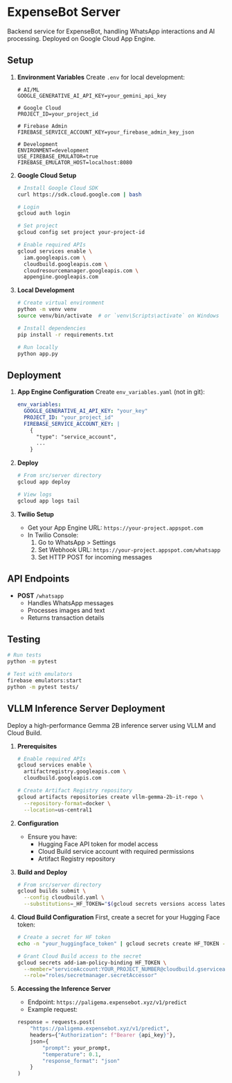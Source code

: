 # ExpenseBot Server

Backend service for ExpenseBot, handling WhatsApp interactions and AI processing. Deployed on Google Cloud App Engine.

## Setup

1. **Environment Variables**
   Create `.env` for local development:
   ```env
   # AI/ML
   GOOGLE_GENERATIVE_AI_API_KEY=your_gemini_api_key
   
   # Google Cloud
   PROJECT_ID=your_project_id
   
   # Firebase Admin
   FIREBASE_SERVICE_ACCOUNT_KEY=your_firebase_admin_key_json
   
   # Development
   ENVIRONMENT=development
   USE_FIREBASE_EMULATOR=true
   FIREBASE_EMULATOR_HOST=localhost:8080
   ```

2. **Google Cloud Setup**
   ```bash
   # Install Google Cloud SDK
   curl https://sdk.cloud.google.com | bash
   
   # Login
   gcloud auth login
   
   # Set project
   gcloud config set project your-project-id
   
   # Enable required APIs
   gcloud services enable \
     iam.googleapis.com \
     cloudbuild.googleapis.com \
     cloudresourcemanager.googleapis.com \
     appengine.googleapis.com
   ```

3. **Local Development**
   ```bash
   # Create virtual environment
   python -m venv venv
   source venv/bin/activate  # or `venv\Scripts\activate` on Windows
   
   # Install dependencies
   pip install -r requirements.txt
   
   # Run locally
   python app.py
   ```

## Deployment

1. **App Engine Configuration**
   Create `env_variables.yaml` (not in git):
   ```yaml
   env_variables:
     GOOGLE_GENERATIVE_AI_API_KEY: "your_key"
     PROJECT_ID: "your_project_id"
     FIREBASE_SERVICE_ACCOUNT_KEY: |
       {
         "type": "service_account",
         ...
       }
   ```

2. **Deploy**
   ```bash
   # From src/server directory
   gcloud app deploy
   
   # View logs
   gcloud app logs tail
   ```

3. **Twilio Setup**
   - Get your App Engine URL: `https://your-project.appspot.com`
   - In Twilio Console:
     1. Go to WhatsApp > Settings
     2. Set Webhook URL: `https://your-project.appspot.com/whatsapp`
     3. Set HTTP POST for incoming messages

## API Endpoints

- **POST** `/whatsapp`
  - Handles WhatsApp messages
  - Processes images and text
  - Returns transaction details

## Testing

```bash
# Run tests
python -m pytest

# Test with emulators
firebase emulators:start
python -m pytest tests/
```

## VLLM Inference Server Deployment

Deploy a high-performance Gemma 2B inference server using VLLM and Cloud Build.

1. **Prerequisites**
   ```bash
   # Enable required APIs
   gcloud services enable \
     artifactregistry.googleapis.com \
     cloudbuild.googleapis.com
   
   # Create Artifact Registry repository
   gcloud artifacts repositories create vllm-gemma-2b-it-repo \
     --repository-format=docker \
     --location=us-central1
   ```

2. **Configuration**
   - Ensure you have:
     - Hugging Face API token for model access
     - Cloud Build service account with required permissions
     - Artifact Registry repository

3. **Build and Deploy**
   ```bash
   # From src/server directory
   gcloud builds submit \
     --config cloudbuild.yaml \
     --substitutions=_HF_TOKEN="$(gcloud secrets versions access latest --secret=HF_TOKEN)"
   ```

4. **Cloud Build Configuration**
   First, create a secret for your Hugging Face token:
   ```bash
   # Create a secret for HF token
   echo -n "your_huggingface_token" | gcloud secrets create HF_TOKEN --data-file=-
   
   # Grant Cloud Build access to the secret
   gcloud secrets add-iam-policy-binding HF_TOKEN \
     --member="serviceAccount:YOUR_PROJECT_NUMBER@cloudbuild.gserviceaccount.com" \
     --role="roles/secretmanager.secretAccessor"
   ```

5. **Accessing the Inference Server**
   - Endpoint: `https://paligema.expensebot.xyz/v1/predict`
   - Example request:
   ```python
   response = requests.post(
       "https://paligema.expensebot.xyz/v1/predict",
       headers={"Authorization": f"Bearer {api_key}"},
       json={
           "prompt": your_prompt,
           "temperature": 0.1,
           "response_format": "json"
       }
   )
   ``` 